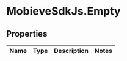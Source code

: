 # MobieveSdkJs.Empty

## Properties
Name | Type | Description | Notes
------------ | ------------- | ------------- | -------------


